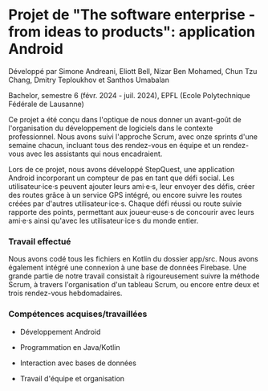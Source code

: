 # Projet de "The software enterprise - from ideas to products": application Android

Développé par Simone Andreani, Eliott Bell, Nizar Ben Mohamed, Chun Tzu Chang, Dmitry Teploukhov et Santhos Umabalan

Bachelor, semestre 6 (févr. 2024 - juil. 2024), EPFL (Ecole Polytechnique Fédérale de Lausanne)

Ce projet a été conçu dans l'optique de nous donner un avant-goût de l'organisation du développement de logiciels dans le contexte professionnel. Nous avons suivi l'approche Scrum, avec onze sprints d'une semaine chacun, incluant tous des rendez-vous en équipe et un rendez-vous avec les assistants qui nous encadraient.

Lors de ce projet, nous avons développé StepQuest, une application Android incorporant un compteur de pas en tant que défi social. Les utilisateur·ice·s peuvent ajouter leurs ami·e·s, leur envoyer des défis, créer des routes grâce à un service GPS intégré, ou encore suivre les routes créées par d'autres utilisateur·ice·s. Chaque défi réussi ou route suivie rapporte des points, permettant aux joueur·euse·s de concourir avec leurs ami·e·s ainsi qu'avec les utilisateur·ice·s du monde entier.

### Travail effectué

Nous avons codé tous les fichiers en Kotlin du dossier app/src. Nous avons également intégré une connexion à une base de données Firebase. Une grande partie de notre travail consistait à rigoureusement suivre la méthode Scrum, à travers l'organisation d'un tableau Scrum, ou encore entre deux et trois rendez-vous hebdomadaires.

### Compétences acquises/travaillées

- Développement Android

- Programmation en Java/Kotlin

- Interaction avec bases de données

- Travail d'équipe et organisation